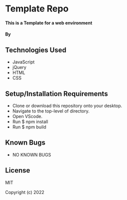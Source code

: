 # Template Repo

#### This is a Template for a web environment

#### By 

## Technologies Used

* JavaScript
* jQuery
* HTML
* CSS

## Setup/Installation Requirements

* Clone or download this repository onto your desktop.
* Navigate to the top-level of directory.
* Open VScode.
* Run $ npm install
* Run $ npm build

## Known Bugs

* NO KNOWN BUGS

## License

MIT

Copyright (c) 2022 


